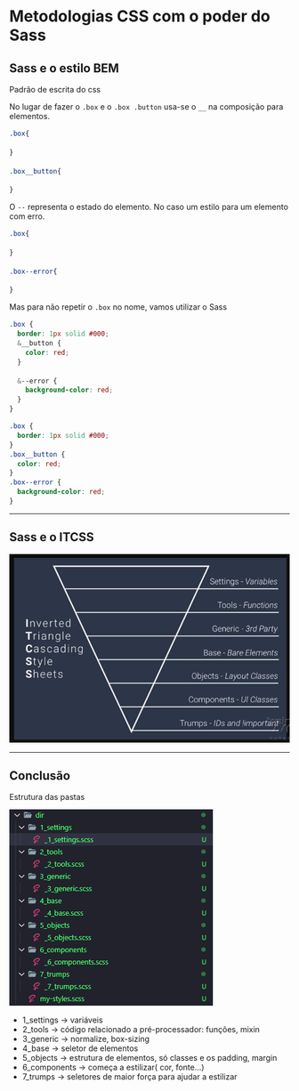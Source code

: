 # Metodologias CSS com o poder do Sass

## Sass e o estilo BEM

Padrão de escrita do css

No lugar de fazer o `.box` e o `.box .button` usa-se o `__` na composição para elementos.

```css
.box{

}

.box__button{

}
```

O `--` representa o estado do elemento. No caso um estilo para um elemento com erro.

```css
.box{

}

.box--error{

}
```

Mas para não repetir o `.box` no nome, vamos utilizar o Sass

```scss
.box {
  border: 1px solid #000;
  &__button {
    color: red;
  }

  &--error {
    background-color: red;
  }
}
```
```css
.box {
  border: 1px solid #000;
}
.box__button {
  color: red;
}
.box--error {
  background-color: red;
}
```

---

## Sass e o ITCSS

![alt text](./img/aula7/1.png "diagrama")

---

## Conclusão

Estrutura das pastas

![alt text](./img/aula7/2.png "estrutura das pastas")

- 1_settings -> variáveis
- 2_tools -> código relacionado a pré-processador: funções, mixin
- 3_generic -> normalize, box-sizing
- 4_base -> seletor de elementos
- 5_objects -> estrutura de elementos, só classes e os padding, margin
- 6_components -> começa a estilizar( cor, fonte...)
- 7_trumps -> seletores de maior força para ajudar a estilizar